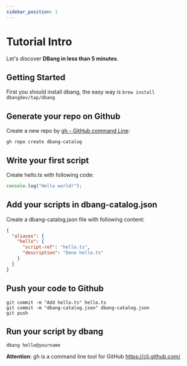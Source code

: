 ```yaml
---
sidebar_position: 1
---
```


# Tutorial Intro

Let's discover **DBang in less than 5 minutes**.

## Getting Started

First you should install dbang, the easy way is `brew install dbangdev/tap/dbang`

## Generate your repo on Github

Create a new repo by [gh - GitHub command Line](https://cli.github.com/): 

```shell
gh repo create dbang-catalog
```

## Write your first script

Create hello.ts with following code:

```typescript
console.log("Hello world!");
```

## Add your scripts in dbang-catalog.json

Create a dbang-catalog.json file with following content:

```json
{
  "aliases": {
    "hello": {
      "script-ref": "hello.ts",
      "description": "Deno hello.ts"
    }
  }
}
```

## Push your code to Github

```shell
git commit -m "Add hello.ts" hello.ts
git commit -m "dbang-catalog.json" dbang-catalog.json
git push
```

## Run your script by dbang

```shell
dbang hello@yourname
```

**Attention**: gh is a command line tool for GitHub https://cli.github.com/
